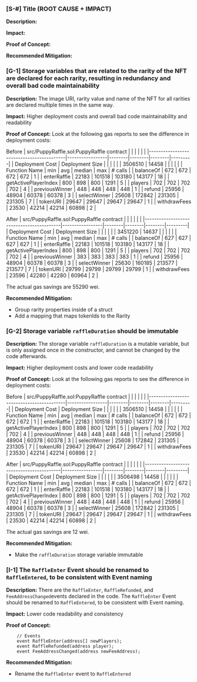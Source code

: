 ### [S-#] Title (ROOT CAUSE + IMPACT)

**Description:** 

**Impact:** 

**Proof of Concept:**

**Recommended Mitigation:** 


### [G-1] Storage variables that are related to the rarity of the NFT are declared for each rarity, resulting in redundancy and overall bad code maintainability

**Description:** 
The image URI, rarity value and name of the NFT for all rarities are declared multiple times in the same way.

**Impact:** 
Higher deployment costs and overall bad code maintainability and readability

**Proof of Concept:**
Look at the following gas reports to see the difference in deployment costs:

Before
| src/PuppyRaffle.sol:PuppyRaffle contract |                 |        |        |        |         |
|------------------------------------------|-----------------|--------|--------|--------|---------|
| Deployment Cost                          | Deployment Size |        |        |        |         |
| 3506510                                  | 14458           |        |        |        |         |
| Function Name                            | min             | avg    | median | max    | # calls |
| balanceOf                                | 672             | 672    | 672    | 672    | 1       |
| enterRaffle                              | 22183           | 101518 | 103180 | 143177 | 18      |
| getActivePlayerIndex                     | 800             | 898    | 800    | 1291   | 5       |
| players                                  | 702             | 702    | 702    | 702    | 4       |
| previousWinner                           | 448             | 448    | 448    | 448    | 1       |
| refund                                   | 25956           | 48904  | 60378  | 60378  | 3       |
| selectWinner                             | 25608           | 172842 | 231305 | 231305 | 7       |
| tokenURI                                 | 29647           | 29647  | 29647  | 29647  | 1       |
| withdrawFees                             | 23530           | 42214  | 42214  | 60898  | 2       |

After
| src/PuppyRaffle.sol:PuppyRaffle contract |                 |        |        |        |         |
|------------------------------------------|-----------------|--------|--------|--------|---------|
| Deployment Cost                          | Deployment Size |        |        |        |         |
| 3451220                                  | 14637           |        |        |        |         |
| Function Name                            | min             | avg    | median | max    | # calls |
| balanceOf                                | 627             | 627    | 627    | 627    | 1       |
| enterRaffle                              | 22183           | 101518 | 103180 | 143177 | 18      |
| getActivePlayerIndex                     | 800             | 898    | 800    | 1291   | 5       |
| players                                  | 702             | 702    | 702    | 702    | 4       |
| previousWinner                           | 383             | 383    | 383    | 383    | 1       |
| refund                                   | 25956           | 48904  | 60378  | 60378  | 3       |
| selectWinner                             | 25630           | 160185 | 213577 | 213577 | 7       |
| tokenURI                                 | 29799           | 29799  | 29799  | 29799  | 1       |
| withdrawFees                             | 23596           | 42280  | 42280  | 60964  | 2       |

The actual gas savings are 55290 wei.

**Recommended Mitigation:**
- Group rarity properties inside of a struct
- Add a mapping that maps tokenIds to the Rarity

### [G-2] Storage variable `raffleDuration` should be immutable

**Description:** 
The storage variable `raffleDuration` is a mutable variable, but is only assigned once in the constructor, and cannot be changed by the code afterwards.

**Impact:** 
Higher deployment costs and lower code readability

**Proof of Concept:**
Look at the following gas reports to see the difference in deployment costs:

Before
| src/PuppyRaffle.sol:PuppyRaffle contract |                 |        |        |        |         |
|------------------------------------------|-----------------|--------|--------|--------|---------|
| Deployment Cost                          | Deployment Size |        |        |        |         |
| 3506510                                  | 14458           |        |        |        |         |
| Function Name                            | min             | avg    | median | max    | # calls |
| balanceOf                                | 672             | 672    | 672    | 672    | 1       |
| enterRaffle                              | 22183           | 101518 | 103180 | 143177 | 18      |
| getActivePlayerIndex                     | 800             | 898    | 800    | 1291   | 5       |
| players                                  | 702             | 702    | 702    | 702    | 4       |
| previousWinner                           | 448             | 448    | 448    | 448    | 1       |
| refund                                   | 25956           | 48904  | 60378  | 60378  | 3       |
| selectWinner                             | 25608           | 172842 | 231305 | 231305 | 7       |
| tokenURI                                 | 29647           | 29647  | 29647  | 29647  | 1       |
| withdrawFees                             | 23530           | 42214  | 42214  | 60898  | 2       |

After
| src/PuppyRaffle.sol:PuppyRaffle contract |                 |        |        |        |         |
|------------------------------------------|-----------------|--------|--------|--------|---------|
| Deployment Cost                          | Deployment Size |        |        |        |         |
| 3506498                                  | 14458           |        |        |        |         |
| Function Name                            | min             | avg    | median | max    | # calls |
| balanceOf                                | 672             | 672    | 672    | 672    | 1       |
| enterRaffle                              | 22183           | 101518 | 103180 | 143177 | 18      |
| getActivePlayerIndex                     | 800             | 898    | 800    | 1291   | 5       |
| players                                  | 702             | 702    | 702    | 702    | 4       |
| previousWinner                           | 448             | 448    | 448    | 448    | 1       |
| refund                                   | 25956           | 48904  | 60378  | 60378  | 3       |
| selectWinner                             | 25608           | 172842 | 231305 | 231305 | 7       |
| tokenURI                                 | 29647           | 29647  | 29647  | 29647  | 1       |
| withdrawFees                             | 23530           | 42214  | 42214  | 60898  | 2       |

The actual gas savings are 12 wei.

**Recommended Mitigation:**
- Make the `raffleDuration` storage variable immutable

### [I-1] The `RaffleEnter` Event should be renamed to `RaffleEntered`, to be consistent with Event naming

**Description:** 
There are the `RaffleEnter`, `RaffleRefunded`, and `FeeAddressChanged`events declared in the code. The `RaffleEnter` Event should be renamed to `RaffleEntered`, to be consistent with Event naming.

**Impact:** 
Lower code readability and consistency

**Proof of Concept:**
```solidity
    // Events
    event RaffleEnter(address[] newPlayers);
    event RaffleRefunded(address player);
    event FeeAddressChanged(address newFeeAddress);
```

**Recommended Mitigation:**
- Rename the `RaffleEnter` event to `RaffleEntered`